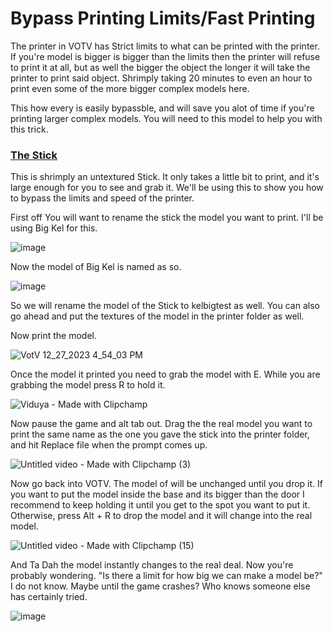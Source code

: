 # Bypass Printing Limits/Fast Printing

The printer in VOTV has Strict limits to what can be printed with the printer. If you're model is bigger is bigger than the limits then the printer will refuse to print it at all, but as well the bigger the object the longer it will take the printer to print said object. Shrimply taking 20 minutes to even an hour to print even some of the more bigger complex models here.

This how every is easily bypassble, and will save you alot of time if you're printing larger complex models. You will need to this model to help you with this trick.

### [The Stick](https://discord.com/channels/512287844258021376/1132040858343059638/1187260278937755678)

This is shrimply an untextured Stick. It only takes a little bit to print, and it's large enough for you to see and grab it. We'll be using this to show you how to bypass the limits and speed of the printer.

First off You will want to rename the stick the model you want to print. I'll be using Big Kel for this.

![image](https://github.com/madrod228/voicesoftheprinter/assets/9602000/071e4785-98f5-4bc0-a80b-5a84ff85892f)

Now the model of Big Kel is named as so.

![image](https://github.com/madrod228/voicesoftheprinter/assets/9602000/3ad2af3d-d791-45a1-9ecf-bbceb8065a15)
 
So we will rename the model of the Stick to kelbigtest as well. You can also go ahead and put the textures of the model in the printer folder as well.

Now print the model.

![VotV   12_27_2023 4_54_03 PM](https://github.com/madrod228/voicesoftheprinter/assets/9602000/7d579c56-9c63-49c4-85cd-ec71db271005)

Once the model it printed you need to grab the model with E. While you are grabbing the model press R to hold it.

![Viduya - Made with Clipchamp](https://github.com/madrod228/voicesoftheprinter/assets/9602000/8a751b90-aaba-465d-8782-59f445014ca3)

Now pause the game and alt tab out. Drag the the real model you want to print the same name as the one you gave the stick into the printer folder, and hit Replace file when the prompt comes up.

![Untitled video - Made with Clipchamp (3)](https://github.com/madrod228/voicesoftheprinter/assets/9602000/3714bc7a-9b7e-41c7-9145-25adbf80af0c)

Now go back into VOTV. The model of will be unchanged until you drop it. If you want to put the model inside the base and its bigger than the door I recommend to keep holding it until you get to the spot you want to put it. Otherwise, press Alt + R to drop the model and it will change into the real model.

![Untitled video - Made with Clipchamp (15)](https://github.com/madrod228/voicesoftheprinter/assets/9602000/5076016a-123a-4517-9645-87c2df946d1a)

And Ta Dah the model instantly changes to the real deal. Now you're probably wondering. "Is there a limit for how big we can make a model be?" I do not know. Maybe until the game crashes? Who knows someone else has certainly tried.

![image](https://github.com/madrod228/voicesoftheprinter/assets/9602000/aa43a6e8-a215-46cf-8b1a-9a72c354c468)
